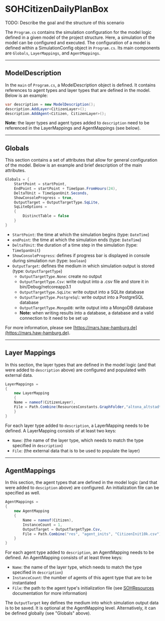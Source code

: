 # SOHCitizenDailyPlanBox

TODO: Describe the goal and the structure of this scenario

The `Program.cs` contains the simulation configuration for the model logic defined in a given model of the project
structure. Here, a simulation of the model can be configured and executed. The configuration of a model is defined
within a SimulationConfig object in `Program.cs`. Its main components are `Globals`, `LayerMappings`,
and `AgentMappings`.

___

## ModelDescription

In the `main` of `Program.cs`, a ModelDescription object is defined. It contains references to agent types and layer
types that are defined in the model. Below is an example:

```c#
var description = new ModelDescription();
description.AddLayer<CitizenLayer>();
description.AddAgent<Citizen, CitizenLayer>();
```

**Note:** the layer types and agent types added to `description` need to be referenced in the LayerMappings and
AgentMappings (see below).

___

## Globals

This section contains a set of attributes that allow for general configuration of the model. Below is an example and
brief description of the main attributes.

```C#
Globals = {
    StartPoint = startPoint,
    EndPoint = startPoint + TimeSpan.FromHours(24),
    DeltaTUnit = TimeSpanUnit.Seconds,
    ShowConsoleProgress = true,
    OutputTarget = OutputTargetType.SqLite,
    SqLiteOptions =
    {
        DistinctTable = false
    }
}
```

* `StartPoint`: the time at which the simulation begins (type: `DateTime`)
* `endPoint`: the time at which the simulation ends (type: `DateTime`)
* `DeltaTUnit`: the duration of a time step in the simulation (type: `TimeSpanUnit`)
* `ShowConsoleProgress`: defines if progress bar is displayed in console during simulation run (type: `boolean`)
* `OutputTarget`: defines the medium in which simulation output is stored (type: `OutputTargetType`)
    * `OutputTargetType.None`: create no output
    * `OutputTargetType.Csv`: write output into a .csv file and store it in bin/Debug/netcoreapp3.1
    * `OutputTargetType.SqLite`: write output into a SQLite database
    * `OutputTargetType.PostgreSql`: write output into a PostgreSQL database
    * `OutputTargetType.MongoDB`: write output into a MongoDB database
    * **Note:** when writing results into a database, a database and a valid connection to it need to be set up

For more information, please see [https://mars.haw-hamburg.de](https://mars.haw-hamburg.de).

___

## Layer Mappings

In this section, the layer types that are defined in the model logic (and that were added to `description` above) are
configured and populated with external data.

```c#
LayerMappings =
{
    new LayerMapping
    {
    Name = nameof(CitizenLayer),
	File = Path.Combine(ResourcesConstants.GraphFolder,"altona_altstadt_walk_graph.graphml")
	}
}
```

For each layer type added to `description`, a LayerMapping needs to be defined. A LayerMapping consists of at least two
keys:

* `Name`: (the name of the layer type, which needs to match the type specified in `description`)
* `File`: (the external data that is to be used to populate the layer)

___

## AgentMappings

In this section, the agent types that are defined in the model logic (and that were added to `desciption` above) are
configured. An initialization file can be specified as well.

```c#
AgentMappings =
{
    new AgentMapping
    {
        Name = nameof(Citizen),
        InstanceCount = 1,
        OutputTarget = OutputTargetType.Csv,
        File = Path.Combine("res", "agent_inits", "CitizenInit10k.csv")
	}
}
```

For each agent type added to `description`, an AgentMapping needs to be defined. An AgentMapping consists of at least
three keys:

* `Name`: the name of the layer type, which needs to match the type specified in `description`)
* `InstanceCount`: the number of agents of this agent type that are to be instantiated
* `File`: the path to the agent type's initialization file (see [SOHResources](../SOHResources/README.md) documentation
  for more information)

The `OutputTarget` key defines the medium into which simulation output data is to be saved. It is optional at the
AgentMapping level. Alternatively, it can be defined globally (see "Globals" above).